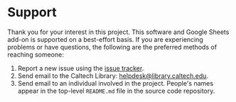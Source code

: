 Support
=======

Thank you for your interest in this project. This software and Google Sheets add-on is supported on a best-effort basis. If you are experiencing problems or have questions, the following are the preferred methods of reaching someone:

1. Report a new issue using the [issue tracker](https://github.com/caltechlibrary/boffo/issues).
2. Send email to the Caltech Library: [helpdesk@library.caltech.edu](mailto:helpdesk@library.caltech.edu).
3. Send email to an individual involved in the project. People's names appear in the top-level `README.md` file in the source code repository.
